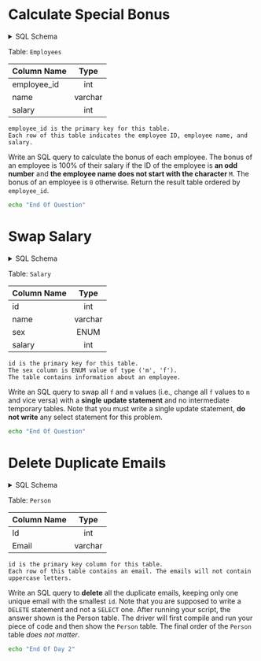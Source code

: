 # Calculate Special Bonus

<details>
<summary>SQL Schema</summary>

```sql
Create table If Not Exists Employees (employee_id int, name varchar(30), salary int)
Truncate table Employees
insert into Employees (employee_id, name, salary) values ('2', 'Meir', '3000')
insert into Employees (employee_id, name, salary) values ('3', 'Michael', '3800')
insert into Employees (employee_id, name, salary) values ('7', 'Addilyn', '7400')
insert into Employees (employee_id, name, salary) values ('8', 'Juan', '6100')
insert into Employees (employee_id, name, salary) values ('9', 'Kannon', '7700')
```
</details>

Table: `Employees`

|   Column Name     |   Type    |
|   ---             |   :---:   |
|   employee_id     |   int     |
|   name            |   varchar |
|   salary          |   int     |

```
employee_id is the primary key for this table.
Each row of this table indicates the employee ID, employee name, and salary.
```

Write an SQL query to calculate the bonus of each employee. The bonus of an employee is 100% of their salary if the ID of the employee is **an odd number** and **the employee name does not start with the character** `M`. The bonus of an employee is `0` otherwise.
Return the result table ordered by `employee_id`.

```bash
echo "End Of Question"
```

# Swap Salary

<details>
<summary>SQL Schema</summary>

```sql
Create table If Not Exists Salary (id int, name varchar(100), sex char(1), salary int)
Truncate table Salary
insert into Salary (id, name, sex, salary) values ('1', 'A', 'm', '2500')
insert into Salary (id, name, sex, salary) values ('2', 'B', 'f', '1500')
insert into Salary (id, name, sex, salary) values ('3', 'C', 'm', '5500')
insert into Salary (id, name, sex, salary) values ('4', 'D', 'f', '500')
```
</details>

Table: `Salary`

|   Column Name     |   Type    |
|   ---             |   :---:   |
|   id              |   int     |
|   name            |   varchar |
|   sex             |   ENUM    |
|   salary          |   int     |

```
id is the primary key for this table.
The sex column is ENUM value of type ('m', 'f').
The table contains information about an employee.
```

Write an SQL query to swap all `f` and `m` values (i.e., change all `f` values to `m` and vice versa) with a **single update statement** and no intermediate temporary tables.
Note that you must write a single update statement, **do not write** any select statement for this problem.

```bash
echo "End Of Question"
```

# Delete Duplicate Emails

<details>
<summary>SQL Schema</summary>

```sql
Create table If Not Exists Person (Id int, Email varchar(255))
Truncate table Person
insert into Person (id, email) values ('1', 'john@example.com')
insert into Person (id, email) values ('2', 'bob@example.com')
insert into Person (id, email) values ('3', 'john@example.com')
```
</details>

Table: `Person`

|   Column Name     |   Type    |
|   ---             |   :---:   |
|   Id              |   int     |
|   Email           |   varchar |

```
id is the primary key column for this table.
Each row of this table contains an email. The emails will not contain uppercase letters.
```

Write an SQL query to **delete** all the duplicate emails, keeping only one unique email with the smallest `id`. Note that you are supposed to write a `DELETE` statement and not a `SELECT` one.
After running your script, the answer shown is the Person table. The driver will first compile and run your piece of code and then show the `Person` table. The final order of the `Person` table *does not matter*.

```bash
echo "End Of Day 2"
```